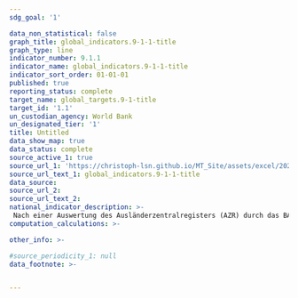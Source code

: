 ```yaml
---
sdg_goal: '1'

data_non_statistical: false
graph_title: global_indicators.9-1-1-title
graph_type: line
indicator_number: 9.1.1
indicator_name: global_indicators.9-1-1-title
indicator_sort_order: 01-01-01
published: true
reporting_status: complete
target_name: global_targets.9-1-title
target_id: '1.1'
un_custodian_agency: World Bank
un_designated_tier: '1'
title: Untitled
data_show_map: true
data_status: complete
source_active_1: true
source_url_1: 'https://christoph-lsn.github.io/MT_Site/assets/excel/2021_1-1-1.xlsx'
source_url_text_1: global_indicators.9-1-1-title
data_source:
source_url_2:
source_url_text_2:
national_indicator_description: >-
 Nach einer Auswertung des Ausländerzentralregisters (AZR) durch das BAMF zum Stichtag 22.05.2022 sind seit dem 24.02.2022 (Kriegsbeginn) bundesweit etwa 781.000 und in Niedersachsen 73.000 Vertriebene aus der Ukraine angekommen und im AZR erfasst. Die Zahl umfasst Personen, denen bereits ein Aufenthaltstitel nach § 24 Aufenthaltsgesetz zum vorübergehenden Schutz erteilt wurde, Personen, die ein Schutzgesuch geäußert haben sowie eingereiste ukrainische Staatsangehörige, die ohne Schutzgesuch und Aufenthaltstitelerteilung erfasst wurden. Nicht abgebildet werden Personen, die sich bisher nicht bei den örtlichen Behörden gemeldet habe oder die zunächst im AZR erfasst wurden, aber inzwischen ohne Abmeldung weitergereist und nicht mehr in Niedersachsen aufhältig sind. Es ist somit immer auch von einem „Dunkelfeld“ auszugehen, insbesondere aufgrund des zunächst 90tägigen visafreien Aufenthaltes und der Ausnahme vom Erfordernis eines Aufenthaltstitels bis zum 31.08.2022 für aus der Ukraine Vertriebene.
computation_calculations: >-

other_info: >-

#source_periodicity_1: null
data_footnote: >-


---
```

